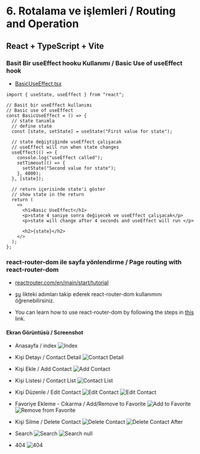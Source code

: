 # 6.  Rotalama ve işlemleri / Routing and Operation

## React + TypeScript + Vite

### Basit Bir useEffect hooku Kullanımı / Basic Use of useEffect hook

- [BasicUseEffect.tsx](./src/components/BasicUseEffect.tsx)

```tsx
import { useState, useEffect } from "react";

// Basit bir useEffect kullanımı
// Basic use of useEffect
const BasicUseEffect = () => {
  // state tanımla
  // define state
  const [state, setState] = useState("First value for state");

  // state değiştiğinde useEffect çalışacak
  // useEffect will run when state changes
  useEffect(() => {
    console.log("useEffect called");
    setTimeout(() => {
      setState("Second value for state");
    }, 4000);
  }, [state]);

  // return içerisinde state'i göster
  // show state in the return
  return (
    <>
      <h1>Basic UseEffect</h1>
      <p>state 4 saniye sonra değişecek ve useEffect çalışacak</p>
      <p>state will change after 4 seconds and useEffect will run </p>

      <h2>{state}</h2>
    </>
  );
};
```

### react-router-dom ile sayfa yönlendirme / Page routing with react-router-dom

- [reactrouter.com/en/main/start/tutorial](https://reactrouter.com/en/main/start/tutorial)
- [şu](https://reactrouter.com/en/main/start/tutorial) likteki adımları takip ederek react-router-dom kullanımını öğrenebilirsiniz.

- You can learn how to use react-router-dom by following the steps in [this](https://reactrouter.com/en/main/start/tutorial) link.

#### Ekran Görüntüsü / Screenshot

<!-- add image -->

- Anasayfa / index
 ![Index](./public/ss/home.png)

- Kişi Detayı / Contact Detail
  ![Contact Detail](./public/ss/selected_contact.png)

- Kişi Ekle / Add Contact
  ![Add Contact](./public/ss/add_contact.png)

- Kişi Listesi / Contact List
  ![Contact List](./public/ss/list_contact.png)

- Kişi Düzenle / Edit Contact
  ![Edit Contact](./public/ss/edit_contact.png)
  ![Edit Contact](./public/ss/edit_after_contact.png)

- Favoriye Ekleme - Cıkarma / Add/Remove to Favorite
  ![Add to Favorite](./public/ss/fav_contact.png)
  ![Remove from Favorite](./public/ss/unfav_contact.png)

- Kişi Silme / Delete Contact
  ![Delete Contact](./public/ss/delete_contact.png)
  ![Delete Contact After](./public/ss/delete_after.png)

- Search
  ![Search](./public/ss/search_sucs.png)
  ![Search null](./public/ss/search_null.png)

- 404
  ![404](./public/ss/error_page.png)
